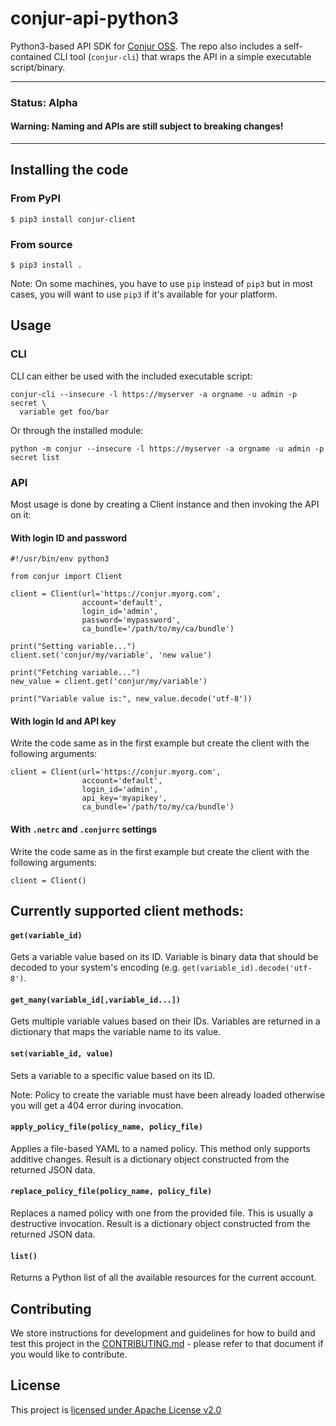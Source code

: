 # conjur-api-python3

Python3-based API SDK for [Conjur OSS](https://www.conjur.org/). The repo
also includes a self-contained CLI tool (`conjur-cli`) that wraps the API
in a simple executable script/binary.

---

### **Status**: Alpha

#### **Warning: Naming and APIs are still subject to breaking changes!**

---


## Installing the code

### From PyPI

```
$ pip3 install conjur-client
```

### From source

```
$ pip3 install .
```

Note: On some machines, you have to use `pip` instead of `pip3` but in most cases,
you will want to use `pip3` if it's available for your platform.

## Usage

### CLI

CLI can either be used with the included executable script:

```shell
conjur-cli --insecure -l https://myserver -a orgname -u admin -p secret \
  variable get foo/bar
```

Or through the installed module:

```shell
python -m conjur --insecure -l https://myserver -a orgname -u admin -p secret list
```

### API

Most usage is done by creating a Client instance and then invoking the API on it:

#### With login ID and password

```python3
#!/usr/bin/env python3

from conjur import Client

client = Client(url='https://conjur.myorg.com',
                account='default',
                login_id='admin',
                password='mypassword',
                ca_bundle='/path/to/my/ca/bundle')

print("Setting variable...")
client.set('conjur/my/variable', 'new value')

print("Fetching variable...")
new_value = client.get('conjur/my/variable')

print("Variable value is:", new_value.decode('utf-8'))
```

#### With login Id and API key

Write the code same as in the first example but create the client with the following arguments:

```python3
client = Client(url='https://conjur.myorg.com',
                account='default',
                login_id='admin',
                api_key='myapikey',
                ca_bundle='/path/to/my/ca/bundle')
```

#### With `.netrc` and `.conjurrc` settings

Write the code same as in the first example but create the client with the following arguments:

```python3
client = Client()
```

## Currently supported client methods:

#### `get(variable_id)`

Gets a variable value based on its ID. Variable is binary data
that should be decoded to your system's encoding (e.g.
`get(variable_id).decode('utf-8')`.

#### `get_many(variable_id[,variable_id...])`

Gets multiple variable values based on their IDs. Variables are
returned in a dictionary that maps the variable name to its value.

#### `set(variable_id, value)`

Sets a variable to a specific value based on its ID.

Note: Policy to create the variable must have been already loaded
otherwise you will get a 404 error during invocation.

#### `apply_policy_file(policy_name, policy_file)`

Applies a file-based YAML to a named policy. This method only
supports additive changes. Result is a dictionary object constructed
from the returned JSON data.

#### `replace_policy_file(policy_name, policy_file)`

Replaces a named policy with one from the provided file. This is
usually a destructive invocation. Result is a dictionary object
constructed from the returned JSON data.

#### `list()`

Returns a Python list of all the available resources for the current
account.


## Contributing

We store instructions for development and guidelines for how to build and test this
project in the [CONTRIBUTING.md](CONTRIBUTING.md) - please refer to that document
if you would like to contribute.

## License

This project is [licensed under Apache License v2.0](LICENSE.md)
